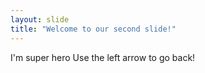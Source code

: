 ```yaml
---
layout: slide
title: "Welcome to our second slide!"
---
```

I'm super hero
Use the left arrow to go back!
